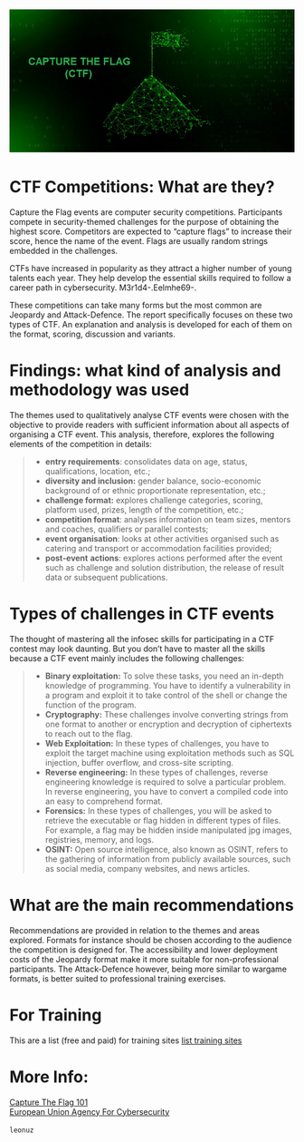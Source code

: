 ![CTFTime](img/flag.jfif)
---
# CTF Competitions: What are they? 

Capture the Flag events are computer security competitions. Participants compete in security-themed challenges for the purpose of obtaining the highest score. Competitors are expected to “capture flags” to increase their score, hence the name of the event. Flags are usually random strings embedded in the challenges.

CTFs have increased in popularity as they attract a higher number of young talents each year. They help develop the essential skills required to follow a career path in cybersecurity. M3r1d4-.Eelmhe69-.  


These competitions can take many forms but the most common are Jeopardy and Attack-Defence. The report specifically focuses on these two types of CTF. An explanation and analysis is developed for each of them on the format, scoring, discussion and variants.

# Findings: what kind of analysis and methodology was used

The themes used to qualitatively analyse CTF events were chosen with the objective to provide readers with sufficient information about all aspects of organising a CTF event. This analysis, therefore, explores the following elements of the competition in details:

> -   **entry requirements**: consolidates data on age, status, qualifications, location, etc.;
> -   **diversity and inclusion:**  gender balance, socio-economic background of or ethnic proportionate representation, etc.;
> -   **challenge format:**  explores challenge categories, scoring, platform used, prizes, length of the competition, etc.;
> -   **competition format**: analyses information on team sizes, mentors and coaches, qualifiers or parallel contests;
> -   **event organisation**: looks at other activities organised such as catering and transport or accommodation facilities provided;
> -   **post-event**  **actions**: explores actions performed after the event such as challenge and solution distribution, the release of result data or subsequent publications.

# Types of challenges in CTF events

The thought of mastering all the infosec skills for participating in a CTF contest may look daunting. But you don’t have to master all the skills because a CTF event mainly includes the following challenges:

> - **Binary exploitation:** To solve these tasks, you need an in-depth knowledge of programming. You have to identify a vulnerability in a program and exploit it to take control of the shell or change the function of the program.  
> - **Cryptography:** These challenges involve converting strings from one format to another or encryption and decryption of ciphertexts to reach out to the flag.  
> - **Web Exploitation:** In these types of challenges, you have to exploit the target machine using exploitation methods such as SQL injection, buffer overflow, and cross-site scripting.  
> - **Reverse engineering:** In these types of challenges, reverse engineering knowledge is required to solve a particular problem. In reverse engineering, you have to convert a compiled code into an easy to comprehend format.  
> - **Forensics:** In these types of challenges, you will be asked to retrieve the executable or flag hidden in different types of files. For example, a flag may be hidden inside manipulated jpg images, registries, memory, and logs.  
> - **OSINT:** Open source intelligence, also known as OSINT, refers to the gathering of information from publicly available sources, such as social media, company websites, and news articles.

# What are the main recommendations

Recommendations are provided in relation to the themes and areas explored. Formats for instance should be chosen according to the audience the competition is designed for. The accessibility and lower deployment costs of the Jeopardy format make it more suitable for non-professional participants. The Attack-Defence however, being more similar to wargame formats, is better suited to professional training exercises.  

# For Training
This are a list (free and paid) for training sites
[list training sites](ctf_training.md)  

# More Info:  
[Capture The Flag 101](https://ctf101.org/)  
[European Union Agency For Cybersecurity](https://www.enisa.europa.eu/news/enisa-news/capture-the-flag-competitions-all-you-ever-wanted-to-know)  

`leonuz`  

